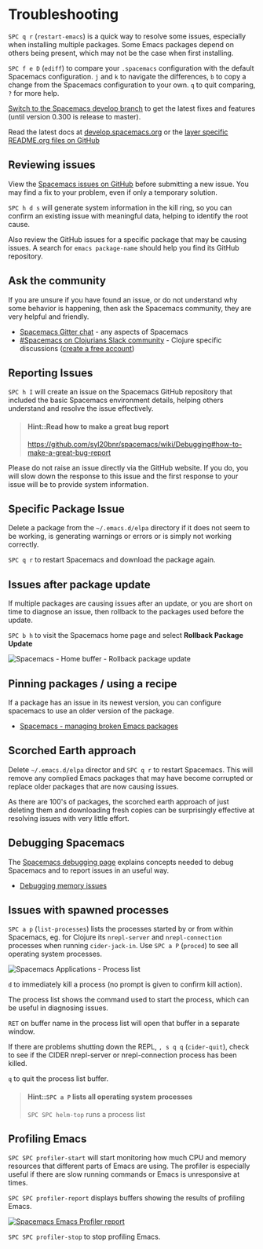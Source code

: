 # Troubleshooting

`SPC q r` (`restart-emacs`) is a quick way to resolve some issues, especially when installing multiple packages.  Some Emacs packages depend on others being present, which may not be the case when first installing.

`SPC f e D` (`ediff`) to compare your `.spacemacs` configuration with the default Spacemacs configuration. `j` and `k` to navigate the differences, `b` to copy a change from the Spacemacs configuration to your own.  `q` to quit comparing, `?` for more help.

[Switch to the Spacemacs develop branch](switch-to-develop.md) to get the latest fixes and features (until version 0.300 is release to master).

Read the latest docs at [develop.spacemacs.org](https://develop.spacemacs.org/) or the [layer specific README.org files on GitHub](https://github.com/syl20bnr/spacemacs/tree/develop/layers)

## Reviewing issues
View the [Spacemacs issues on GitHub](https://github.com/syl20bnr/spacemacs/issues) before submitting a new issue.  You may find a fix to your problem, even if only a temporary solution.

`SPC h d s` will generate system information in the kill ring, so you can confirm an existing issue with meaningful data, helping to identify the root cause.

Also review the GitHub issues for a specific package that may be causing issues.  A search for `emacs package-name` should help you find its GitHub repository.

## Ask the community
If you are unsure if you have found an issue, or do not understand why some behavior is happening, then ask the Spacemacs community, they are very helpful and friendly.

* [Spacemacs Gitter chat](https://gitter.im/syl20bnr/spacemacs) - any aspects of Spacemacs
* [#Spacemacs on Clojurians Slack community](clojurians.slack.com/messages/spacemacs) - Clojure specific discussions ([create a free account](http://clojurians.net/))

## Reporting Issues
`SPC h I` will create an issue on the Spacemacs GitHub repository that included the basic Spacemacs environment details, helping others understand and resolve the issue effectively.

> #### Hint::Read how to make a great bug report
> https://github.com/syl20bnr/spacemacs/wiki/Debugging#how-to-make-a-great-bug-report

Please do not raise an issue directly via the GitHub website.  If you do, you will slow down the response to this issue and the first response to your issue will be to provide system information.

## Specific Package Issue
Delete a package from the `~/.emacs.d/elpa` directory if it does not seem to be working, is generating warnings or errors or is simply not working correctly.

`SPC q r` to restart Spacemacs and download the package again.

## Issues after package update
If multiple packages are causing issues after an update, or you are short on time to diagnose an issue, then rollback to the packages used before the update.

`SPC b h` to visit the Spacemacs home page and select **Rollback Package Update**

![Spacemacs - Home buffer - Rollback package update](/images/spacemacs-home-rollback-package-update.png)

## Pinning packages / using a recipe
If a package has an issue in its newest version, you can configure spacemacs to use an older version of the package.

* [Spacemacs - managing broken Emacs packages](http://jr0cket.co.uk/2017/03/spacemacs-managing-broken-emacs-packages.html)

## Scorched Earth approach
Delete `~/.emacs.d/elpa` director and `SPC q r` to restart Spacemacs.  This will remove any complied Emacs packages that may have become corrupted or replace older packages that are now causing issues.

As there are 100's of packages, the scorched earth approach of just deleting them and downloading fresh copies can be surprisingly effective at resolving issues with very little effort.

## Debugging Spacemacs
The [Spacemacs debugging page](https://github.com/syl20bnr/spacemacs/wiki/Debugging) explains concepts needed to debug Spacemacs and to report issues in an useful way.

* [Debugging memory issues](https://www.emacswiki.org/emacs/EmacsMemoryDebugging)

## Issues with spawned processes

`SPC a p` (`list-processes`) lists the processes started by or from within Spacemacs, eg. for Clojure its `nrepl-server` and `nrepl-connection` processes when running `cider-jack-in`. Use `SPC a P` (`proced`) to see all operating system processes.

![Spacemacs Applications - Process list](/images/spacemacs-application-processes-buffer.png)

`d` to immediately kill a process (no prompt is given to confirm kill action).

The process list shows the command used to start the process, which can be useful in diagnosing issues.

`RET` on buffer name in the process list will open that buffer in a separate window.

If there are problems shutting down the REPL, `, s q q` (`cider-quit`),  check to see if the CIDER nrepl-server or nrepl-connection process has been killed.

`q` to quit the process list buffer.

> #### Hint::`SPC a P` lists all operating system processes
> `SPC SPC helm-top` runs a process list

## Profiling Emacs
`SPC SPC profiler-start` will start monitoring how much CPU and memory resources that different parts of Emacs are using.  The profiler is especially useful if there are slow running commands or Emacs is unresponsive at times.

`SPC SPC profiler-report` displays buffers showing the results of profiling Emacs.

[![Spacemacs Emacs Profiler report](/images/spacemacs-profiler-report-memory-cpu.png)](/images/spacemacs-profiler-report-memory-cpu.png)

`SPC SPC profiler-stop` to stop profiling Emacs.
